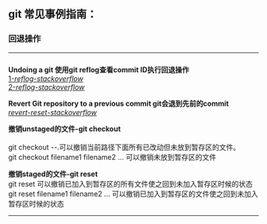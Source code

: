 ## git 常见事例指南：

### 回退操作

---

#####
**Undoing a git 使用git reflog查看commit ID执行回退操作**<br>
[1-_reflog_-_stackoverflow_](https://stackoverflow.com/questions/134882/undoing-a-git-rebase)<br>
[2-_reflog_-_stackoverflow_](https://stackoverflow.com/questions/2510276/undoing-git-reset)

**Revert Git repository to a previous commit git会退到先前的commit**<br>
[ _revert_-_reset_-_stackoverflow_](https://stackoverflow.com/questions/4114095/how-to-revert-git-repository-to-a-previous-commit)

**撤销unstaged的文件-git checkout**<br> 	
	git checkout --.可以撤销当前路径下面所有已改动但未放到暂存区的文件。<br>
	git checkout filename1 filename2 ... 可以撤销未放到暂存区的文件<br>

**撤销staged的文件-git reset**<br>
git reset	可以撤销已加入到暂存区的所有文件使之回到未加入暂存区时候的状态<br>
git reset filename1 filename2 ... 可以撤销已加入到暂存区的文件使之回到未加入暂存区时候的状态

---
